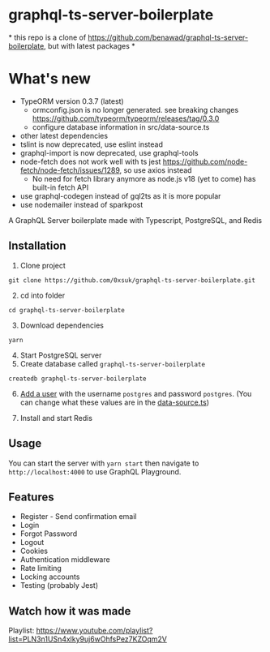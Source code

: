 # graphql-ts-server-boilerplate

\* this repo is a clone of https://github.com/benawad/graphql-ts-server-boilerplate, but with latest packages *

# What's new
- TypeORM version 0.3.7 (latest)
  - ormconfig.json is no longer generated. see breaking changes https://github.com/typeorm/typeorm/releases/tag/0.3.0
  - configure database information in src/data-source.ts
- other latest dependencies 
- tslint is now deprecated, use eslint instead
- graphql-import is now deprecated, use graphql-tools
- node-fetch does not work well with ts jest https://github.com/node-fetch/node-fetch/issues/1289, so use axios instead
  - No need for fetch library anymore as node.js v18 (yet to come) has built-in fetch API
- use graphql-codegen instead of gql2ts as it is more popular 
- use nodemailer instead of sparkpost

A GraphQL Server boilerplate made with Typescript, PostgreSQL, and Redis

## Installation

1. Clone project
```
git clone https://github.com/0xsuk/graphql-ts-server-boilerplate.git
```
2. cd into folder
```
cd graphql-ts-server-boilerplate
```
3. Download dependencies 
```
yarn
```
4. Start PostgreSQL server
5. Create database called `graphql-ts-server-boilerplate`
```
createdb graphql-ts-server-boilerplate
```
6. [Add a user](https://medium.com/coding-blocks/creating-user-database-and-adding-access-on-postgresql-8bfcd2f4a91e) with the username `postgres` and password `postgres`. (You can change what these values are in the [data-source.ts](https://github.com/0xsuk/graphql-ts-server-boilerplate/blob/master/src/data-src.ts))

7. Install and start Redis

## Usage

You can start the server with `yarn start` then navigate to `http://localhost:4000` to use GraphQL Playground.

## Features

* Register - Send confirmation email
* Login
* Forgot Password
* Logout  
* Cookies
* Authentication middleware
* Rate limiting
* Locking accounts
* Testing (probably Jest)

## Watch how it was made

Playlist: https://www.youtube.com/playlist?list=PLN3n1USn4xlky9uj6wOhfsPez7KZOqm2V
